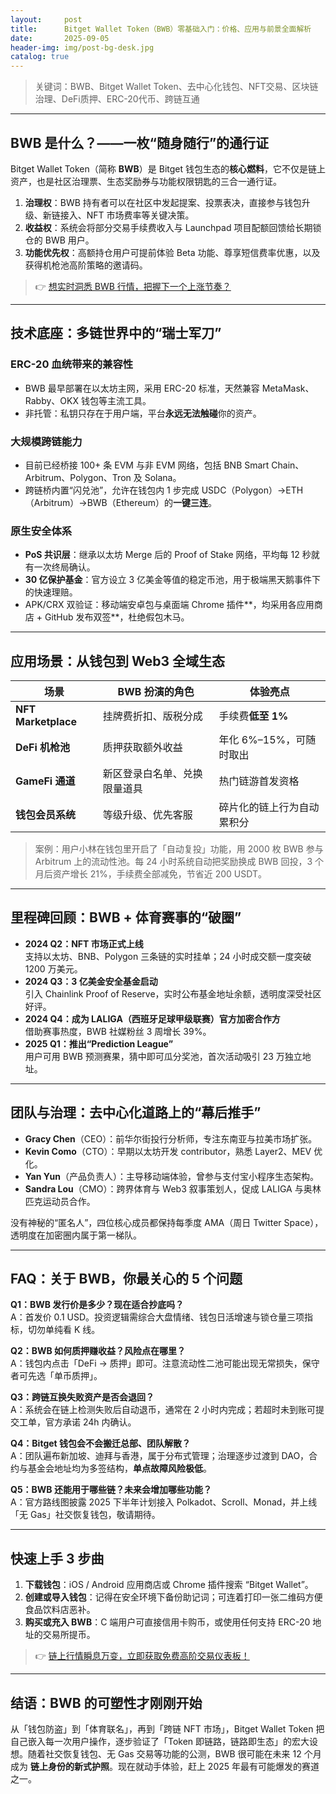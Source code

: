 ```yaml
---
layout:     post
title:      Bitget Wallet Token（BWB）零基础入门：价格、应用与前景全面解析
date:       2025-09-05
header-img: img/post-bg-desk.jpg
catalog: true
---
```


> 关键词：BWB、Bitget Wallet Token、去中心化钱包、NFT交易、区块链治理、DeFi质押、ERC-20代币、跨链互通

---

## BWB 是什么？——一枚“随身随行”的通行证

Bitget Wallet Token（简称 **BWB**）是 Bitget 钱包生态的**核心燃料**，它不仅是链上资产，也是社区治理票、生态奖励券与功能权限钥匙的三合一通行证。

1. **治理权**：BWB 持有者可以在社区中发起提案、投票表决，直接参与钱包升级、新链接入、NFT 市场费率等关键决策。  
2. **收益权**：系统会将部分交易手续费收入与 Launchpad 项目配额回馈给长期锁仓的 BWB 用户。  
3. **功能优先权**：高额持仓用户可提前体验 Beta 功能、尊享短信费率优惠，以及获得机枪池高阶策略的邀请码。

> 👉 [想实时洞悉 BWB 行情，把握下一个上涨节奏？](https://okxdog.com/)

---

## 技术底座：多链世界中的“瑞士军刀”

### ERC-20 血统带来的兼容性  
- BWB 最早部署在以太坊主网，采用 ERC-20 标准，天然兼容 MetaMask、Rabby、OKX 钱包等主流工具。  
- 非托管：私钥只存在于用户端，平台**永远无法触碰**你的资产。

### 大规模跨链能力  
- 目前已经桥接 100+ 条 EVM 与非 EVM 网络，包括 BNB Smart Chain、Arbitrum、Polygon、Tron 及 Solana。  
- 跨链桥内置“闪兑池”，允许在钱包内 1 步完成 USDC（Polygon）→ETH（Arbitrum）→BWB（Ethereum）的**一键三连**。

### 原生安全体系  
- **PoS 共识层**：继承以太坊 Merge 后的 Proof of Stake 网络，平均每 12 秒就有一次终局确认。  
- **30 亿保护基金**：官方设立 3 亿美金等值的稳定币池，用于极端黑天鹅事件下的快速理赔。  
- APK/CRX 双验证：移动端安卓包与桌面端 Chrome 插件**，均采用各应用商店 + GitHub 发布双签**，杜绝假包木马。

---

## 应用场景：从钱包到 Web3 全域生态

| 场景 | BWB 扮演的角色 | 体验亮点 |
|---|---|---|
| **NFT Marketplace** | 挂牌费折扣、版税分成 | 手续费**低至 1%** |
| **DeFi 机枪池** | 质押获取额外收益 | 年化 6%–15%，可随时取出 |
| **GameFi 通道** | 新区登录白名单、兑换限量道具 | 热门链游首发资格 |
| **钱包会员系统** | 等级升级、优先客服 | 碎片化的链上行为自动累积分 |

> 案例：用户小林在钱包里开启了「自动复投」功能，用 2000 枚 BWB 参与 Arbitrum 上的流动性池。每 24 小时系统自动把奖励换成 BWB 回投，3 个月后资产增长 21%，手续费全部减免，节省近 200 USDT。

---

## 里程碑回顾：BWB + 体育赛事的“破圈”

- **2024 Q2：NFT 市场正式上线**  
  支持以太坊、BNB、Polygon 三条链的实时挂单；24 小时成交额一度突破 1200 万美元。  
- **2024 Q3：3 亿美金安全基金启动**  
  引入 Chainlink Proof of Reserve，实时公布基金地址余额，透明度深受社区好评。  
- **2024 Q4：成为 LALIGA（西班牙足球甲级联赛）官方加密合作方**  
  借助赛事热度，BWB 社媒粉丝 3 周增长 39%。  
- **2025 Q1：推出“Prediction League”**  
  用户可用 BWB 预测赛果，猜中即可瓜分奖池，首次活动吸引 23 万独立地址。

---

## 团队与治理：去中心化道路上的“幕后推手”

- **Gracy Chen**（CEO）：前华尔街投行分析师，专注东南亚与拉美市场扩张。  
- **Kevin Como**（CTO）：早期以太坊开发 contributor，熟悉 Layer2、MEV 优化。  
- **Yan Yun**（产品负责人）：主导移动端体验，曾参与支付宝小程序生态架构。  
- **Sandra Lou**（CMO）：跨界体育与 Web3 叙事策划人，促成 LALIGA 与奥林匹克运动员合作。

没有神秘的“匿名人”，四位核心成员都保持每季度 AMA（周日 Twitter Space），透明度在加密圈内属于第一梯队。

---

## FAQ：关于 BWB，你最关心的 5 个问题

**Q1：BWB 发行价是多少？现在适合抄底吗？**  
A：首发价 0.1 USD。投资逻辑需综合大盘情绪、钱包日活增速与锁仓量三项指标，切勿单纯看 K 线。

**Q2：BWB 如何质押赚收益？风险点在哪里？**  
A：钱包内点击「DeFi → 质押」即可。注意流动性二池可能出现无常损失，保守者可先选「单币质押」。

**Q3：跨链互换失败资产是否会退回？**  
A：系统会在链上检测失败后自动退币，通常在 2 小时内完成；若超时未到账可提交工单，官方承诺 24h 内确认。

**Q4：Bitget 钱包会不会搬迁总部、团队解散？**  
A：团队遍布新加坡、迪拜与香港，属于分布式管理；治理逐步过渡到 DAO，合约与基金会地址均为多签结构，**单点故障风险极低**。

**Q5：BWB 还能用于哪些链？未来会增加哪些功能？**  
A：官方路线图披露 2025 下半年计划接入 Polkadot、Scroll、Monad，并上线「无 Gas」社交恢复钱包，敬请期待。

---

## 快速上手 3 步曲

1. **下载钱包**：iOS / Android 应用商店或 Chrome 插件搜索 “Bitget Wallet”。  
2. **创建或导入钱包**：记得在安全环境下备份助记词；可连着打印一张二维码方便食品饮料店恶补。  
3. **购买或充入 BWB**：C 端用户可直接信用卡购币，或使用任何支持 ERC-20 地址的交易所提币。

> 👉 [链上行情瞬息万变，立即获取免费高阶交易仪表板！](https://okxdog.com/)

---

## 结语：BWB 的可塑性才刚刚开始

从「钱包防盗」到「体育联名」，再到「跨链 NFT 市场」，Bitget Wallet Token 把自己嵌入每一次用户操作，逐步验证了「Token 即链路，链路即生态」的宏大设想。随着社交恢复钱包、无 Gas 交易等功能的公测，BWB 很可能在未来 12 个月成为 **链上身份的新式护照**。现在就动手体验，赶上 2025 年最有可能爆发的赛道之一。